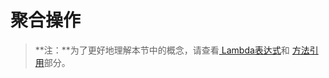 # 聚合操作

> **注：**为了更好地理解本节中的概念，请查看[ Lambda表达式](/content/java/javaoo/lambdaexpressions.md)和 [方法引用](/content/java/javaoo/methodreferences.md)部分。